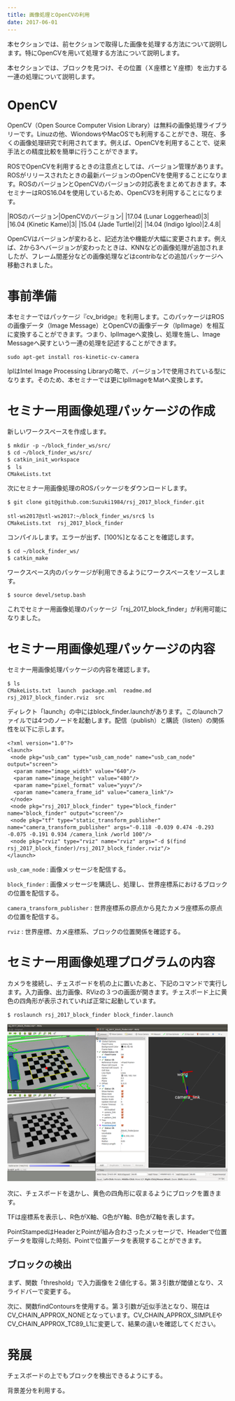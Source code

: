 ```yaml
---
title: 画像処理とOpenCVの利用
date: 2017-06-01
---
```


本セクションでは、前セクションで取得した画像を処理する方法について説明します。特にOpenCVを用いて処理する方法について説明します。

本セクションでは、ブロックを見つけ、その位置（Ｘ座標とＹ座標）を出力する一連の処理について説明します。

# OpenCV

OpenCV（Open Source Computer Vision Library）は無料の画像処理ライブラリーです。Linuzの他、WiondowsやMacOSでも利用することができ、現在、多くの画像処理研究で利用されてます。例えば、OpenCVを利用することで、従来手法との精度比較を簡単に行うことができます。

ROSでOpenCVを利用するときの注意点としては、バージョン管理があります。ROSがリリースされたときの最新バージョンのOpenCVを使用することになります。ROSのバージョンとOpenCVのバージョンの対応表をまとめておきます。本セミナーはROS16.04を使用しているため、OpenCV3を利用することになります。

|ROSのバージョン|OpenCVのバージョン|
|17.04 (Lunar Loggerhead)|3|
|16.04 (Kinetic Kame)|3|
|15.04 (Jade Turtle)|2|
|14.04 (Indigo Igloo)|2.4.8|

OpenCVはバージョンが変わると、記述方法や機能が大幅に変更されます。例えば、2から3へバージョンが変わったときは、KNNなどの画像処理が追加されましたが、フレーム間差分などの画像処理などはcontribなどの追加パッケージへ移動されました。





# 事前準備

本セミナーではパッケージ『cv_bridge』を利用します。このパッケージはROSの画像データ（Image Message）とOpenCVの画像データ（IplImage）を相互に変換することができます。つまり、IplImageへ変換し、処理を施し、Image Messageへ戻すという一連の処理を記述することができます。

```shell
sudo apt-get install ros-kinetic-cv-camera
```
IplはIntel Image Processing Libraryの略で、バージョン1で使用されている型になります。そのため、本セミナーでは更にIplImageをMatへ変換します。

# セミナー用画像処理パッケージの作成

新しいワークスペースを作成します。

```shell
$ mkdir -p ~/block_finder_ws/src/
$ cd ~/block_finder_ws/src/
$ catkin_init_workspace
$　ls
CMakeLists.txt
```

次にセミナー用画像処理のROSパッケージをダウンロードします。

```shell
$ git clone git@github.com:Suzuki1984/rsj_2017_block_finder.git

stl-ws2017@stl-ws2017:~/block_finder_ws/src$ ls
CMakeLists.txt  rsj_2017_block_finder
```

コンパイルします。エラーが出ず、[100%]となることを確認します。

```shell
$ cd ~/block_finder_ws/
$ catkin_make 
```

ワークスペース内のパッケージが利用できるようにワークスペースをソースします。

```shell
$ source devel/setup.bash
```

これでセミナー用画像処理のパッケージ「rsj_2017_block_finder」が利用可能になりました。

# セミナー用画像処理パッケージの内容

セミナー用画像処理パッケージの内容を確認します。

```shell
$ ls
CMakeLists.txt  launch  package.xml  readme.md  rsj_2017_block_finder.rviz  src
```

ディレクト「launch」の中にはblock_finder.launchがあります。このlaunchファイルでは4つのノードを起動します。配信（publish）と購読（listen）の関係性を以下に示します。

```shell
<?xml version="1.0"?>
<launch>
 <node pkg="usb_cam" type="usb_cam_node" name="usb_cam_node" output="screen">
  <param name="image_width" value="640"/>
  <param name="image_height" value="480"/>
  <param name="pixel_format" value="yuyv"/>
  <param name="camera_frame_id" value="camera_link"/>
 </node>
 <node pkg="rsj_2017_block_finder" type="block_finder" name="block_finder" output="screen"/>
 <node pkg="tf" type="static_transform_publisher" name="camera_transform_publisher" args="-0.118 -0.039 0.474 -0.293 -0.075 -0.191 0.934 /camera_link /world 100"/>
 <node pkg="rviz" type="rviz" name="rviz" args="-d $(find rsj_2017_block_finder)/rsj_2017_block_finder.rviz"/>
</launch>
```

`usb_cam_node`
: 画像メッセージを配信する。

`block_finder`
: 画像メッセージを購読し、処理し、世界座標系におけるブロックの位置を配信する。

`camera_transform_publisher`
: 世界座標系の原点から見たカメラ座標系の原点の位置を配信する。

`rviz`
: 世界座標、カメ座標系、ブロックの位置関係を確認する。

# セミナー用画像処理プログラムの内容

カメラを接続し、チェスボードを机の上に置いたあと、下記のコマンドで実行します。入力画像、出力画像、RVizの３つの画面が開きます。チェスボード上に黄色の四角形が表示されていれば正常に起動しています。

```shell
$ roslaunch rsj_2017_block_finder block_finder.launch
```

![Block Finder GUI](images/bf01.png)

次に、チェスボードを退かし、黄色の四角形に収まるようにブロックを置きます。

TFは座標系を表示し、R色がX軸、G色がY軸、B色がZ軸を表します。

PointStampedはHeaderとPointが組み合わさったメッセージで、Headerで位置データを取得した時刻、Pointで位置データを表現することができます。

## ブロックの検出

まず、関数「threshold」で入力画像を２値化する。第３引数が閾値となり、スライドバーで変更する。

次に、関数findContoursを使用する。第３引数が近似手法となり、現在はCV_CHAIN_APPROX_NONEとなっています。CV_CHAIN_APPROX_SIMPLEやCV_CHAIN_APPROX_TC89_L1に変更して、結果の違いを確認してください。



# 発展

チェスボードの上でもブロックを検出できるようにする。

背景差分を利用する。




